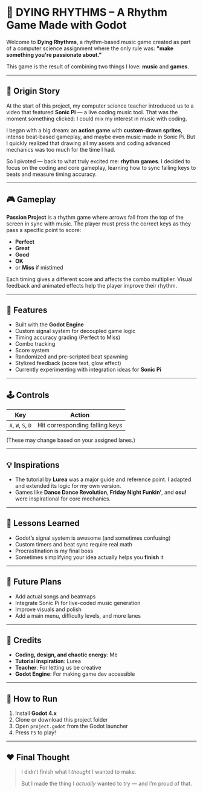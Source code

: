# 🎵 DYING RHYTHMS – A Rhythm Game Made with Godot

Welcome to **Dying Rhythms**, a rhythm-based music game created as part of a computer science assignment where the only rule was: **"make something you're passionate about."**

This game is the result of combining two things I love: **music** and **games**.

---

## 🌱 Origin Story

At the start of this project, my computer science teacher introduced us to a video that featured **Sonic Pi** — a live coding music tool. That was the moment something clicked: I could mix my interest in music with coding.

I began with a big dream: an **action game** with **custom-drawn sprites**, intense beat-based gameplay, and maybe even music made in Sonic Pi. But I quickly realized that drawing all my assets and coding advanced mechanics was too much for the time I had.

So I pivoted — back to what truly excited me: **rhythm games**. I decided to focus on the coding and core gameplay, learning how to sync falling keys to beats and measure timing accuracy.

---

## 🎮 Gameplay

**Passion Project** is a rhythm game where arrows fall from the top of the screen in sync with music. The player must press the correct keys as they pass a specific point to score:

* **Perfect**
* **Great**
* **Good**
* **OK**
* or **Miss** if mistimed

Each timing gives a different score and affects the combo multiplier. Visual feedback and animated effects help the player improve their rhythm.

---

## 🥉 Features

* Built with the **Godot Engine**
* Custom signal system for decoupled game logic
* Timing accuracy grading (Perfect to Miss)
* Combo tracking
* Score system
* Randomized and pre-scripted beat spawning
* Stylized feedback (score text, glow effect)
* Currently experimenting with integration ideas for **Sonic Pi**

---

## 🕹️ Controls

| Key                | Action                         |
| ------------------ | ------------------------------ |
| `A`, `W`, `S`, `D` | Hit corresponding falling keys |

(These may change based on your assigned lanes.)

---

## 💡 Inspirations

* The tutorial by **Lurea** was a major guide and reference point. I adapted and extended its logic for my own version.
* Games like **Dance Dance Revolution**, **Friday Night Funkin’**, and **osu!** were inspirational for core mechanics.

---

## 🧠 Lessons Learned

* Godot’s signal system is awesome (and sometimes confusing)
* Custom timers and beat sync require real math
* Procrastination is my final boss
* Sometimes simplifying your idea actually helps you **finish** it

---

## 🚪 Future Plans

* Add actual songs and beatmaps
* Integrate Sonic Pi for live-coded music generation
* Improve visuals and polish
* Add a main menu, difficulty levels, and more lanes

---

## 🙌 Credits

* **Coding, design, and chaotic energy**: Me
* **Tutorial inspiration**: Lurea
* **Teacher**: For letting us be creative
* **Godot Engine**: For making game dev accessible

---

## 📁 How to Run

1. Install **Godot 4.x**
2. Clone or download this project folder
3. Open `project.godot` from the Godot launcher
4. Press `F5` to play!

---

## ❤️ Final Thought

> I didn’t finish what I *thought* I wanted to make.
>
> But I made the thing I *actually* wanted to try — and I’m proud of that.

